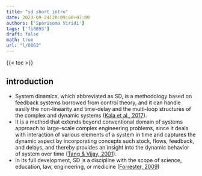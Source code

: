 ```yaml
---
title: "sd short intro"
date: 2023-09-24T20:09:00+07:00
authors: ['Sparisoma Viridi']
tags: ['fi8093']
draft: false
math: true
url: "l/0063"
---
```

{{< toc >}}


## introduction
+ System dinamics, which abbreviated as SD, is a methodology based on feedback systems borrowed from control theory, and it can handle easily the non-linearity and time-delay and the multi-loop structures of the complex and dynamic systems ([Kala et al., 2017](https://doi.org/10.1007/978-981-10-2045-2)).
+ It is a method that extends beyond conventional domain of systems approach to large-scale complex engineering problems, since it deals with interaction of various elements of a system in time and captures the dynamic aspect by incorporating concepts such stock, flows, feedback, and delays, and thereby provides an insight into the dynamic behavior of system over time ([Tang & Vijay, 2001](https://stuff.mit.edu/afs/sipb/project/wine/dosdevices/z:/afs/athena/course/other/esd.83/www/notebook/System%20Dynamics%20final.doc)).
+ In its full development, SD is a discipline with the scope of science, education, law, engineering, or medicine ([Forrester, 2009](https://classes.cc.gatech.edu/AY2018/cs4803cc_spring/research_papers/Forrester-SystemDynamics.pdf))